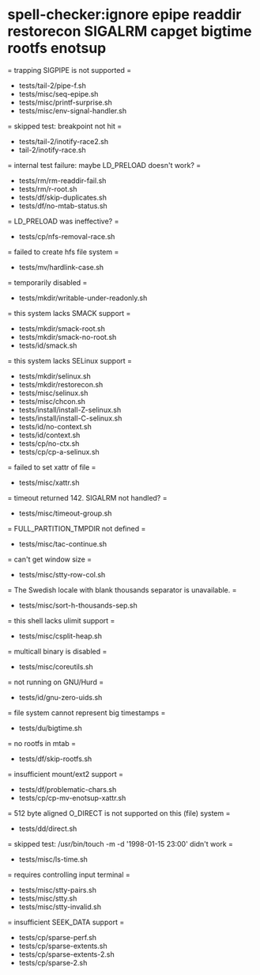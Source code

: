 # spell-checker:ignore epipe readdir restorecon SIGALRM capget bigtime rootfs enotsup

= trapping SIGPIPE is not supported =
* tests/tail-2/pipe-f.sh
* tests/misc/seq-epipe.sh
* tests/misc/printf-surprise.sh
* tests/misc/env-signal-handler.sh

= skipped test: breakpoint not hit =
* tests/tail-2/inotify-race2.sh
* tail-2/inotify-race.sh

= internal test failure: maybe LD_PRELOAD doesn't work? =
* tests/rm/rm-readdir-fail.sh
* tests/rm/r-root.sh
* tests/df/skip-duplicates.sh
* tests/df/no-mtab-status.sh

= LD_PRELOAD was ineffective? =
* tests/cp/nfs-removal-race.sh

= failed to create hfs file system =
* tests/mv/hardlink-case.sh

= temporarily disabled =
* tests/mkdir/writable-under-readonly.sh

= this system lacks SMACK support =
* tests/mkdir/smack-root.sh
* tests/mkdir/smack-no-root.sh
* tests/id/smack.sh

= this system lacks SELinux support =
* tests/mkdir/selinux.sh
* tests/mkdir/restorecon.sh
* tests/misc/selinux.sh
* tests/misc/chcon.sh
* tests/install/install-Z-selinux.sh
* tests/install/install-C-selinux.sh
* tests/id/no-context.sh
* tests/id/context.sh
* tests/cp/no-ctx.sh
* tests/cp/cp-a-selinux.sh

= failed to set xattr of file =
* tests/misc/xattr.sh

= timeout returned 142. SIGALRM not handled? =
* tests/misc/timeout-group.sh

= FULL_PARTITION_TMPDIR not defined =
* tests/misc/tac-continue.sh

= can't get window size =
* tests/misc/stty-row-col.sh

= The Swedish locale with blank thousands separator is unavailable. =
* tests/misc/sort-h-thousands-sep.sh

= this shell lacks ulimit support =
* tests/misc/csplit-heap.sh

= multicall binary is disabled =
* tests/misc/coreutils.sh

= not running on GNU/Hurd =
* tests/id/gnu-zero-uids.sh

= file system cannot represent big timestamps =
* tests/du/bigtime.sh

= no rootfs in mtab =
* tests/df/skip-rootfs.sh

= insufficient mount/ext2 support =
* tests/df/problematic-chars.sh
* tests/cp/cp-mv-enotsup-xattr.sh

= 512 byte aligned O_DIRECT is not supported on this (file) system =
* tests/dd/direct.sh

= skipped test: /usr/bin/touch -m -d '1998-01-15 23:00' didn't work =
* tests/misc/ls-time.sh

= requires controlling input terminal =
* tests/misc/stty-pairs.sh
* tests/misc/stty.sh
* tests/misc/stty-invalid.sh

= insufficient SEEK_DATA support =
* tests/cp/sparse-perf.sh
* tests/cp/sparse-extents.sh
* tests/cp/sparse-extents-2.sh
* tests/cp/sparse-2.sh
